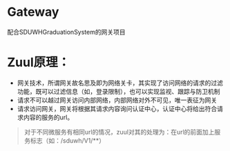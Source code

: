 # Gateway
配合SDUWHGraduationSystem的网关项目

# Zuul原理：
+ 网关技术，所谓网关故名思及即为网络关卡，其实现了访问网络的请求的过滤功能，既可以过滤信息（如，登录限制），也可以实现监视、跟踪与防卫机制
+ 请求不可以越过网关访问内部网络，内部网络对外不可见，唯一表征为网关
+ 请求访问网关，网关将根据其请求内容询问认证中心，认证中心将给出符合请求内容的服务的url。
> 对于不同微服务有相同url的情况，zuul对其的处理为：在url的前面加上服务标志（如：/sduwh/V1/**）
